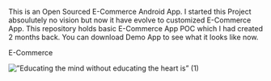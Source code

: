 This is an Open Sourced E-Commerce Android App. I started this Project absoulutely no vision 
but now it have evolve to customized E-Commerce App. This repository holds basic E-Commerce App POC which I had created 2 months back. 
You can download Demo App to see what it looks like now.


E-Commerce



![”Educating the mind without educating the heart is” (1)](https://user-images.githubusercontent.com/115468769/203032236-d518e75c-624f-4743-ad95-4570eee81bbf.png)
